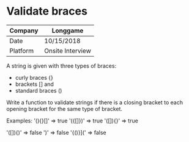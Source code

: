 # Validate braces


Company| Longgame
---|---
Date|10/15/2018
Platform|Onsite Interview

A string is given with three types of braces:
* curly braces {}
* brackets [] and
* standard braces ()

Write a function to validate strings if there is a closing bracket to each opening bracket for the same type of bracket.

Examples:
'(){}[]' => true
'({[]})' => true
'([]){}' => true

'([]){)' => false
')' => false
'{()}](' => false